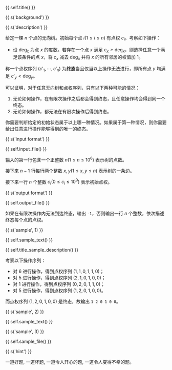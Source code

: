 {{ self.title() }}

{{ s('background') }}

{{ s('description') }}

给定一棵 $n$ 个点的无向树。初始每个点 $i (1 \le i \le n)$ 有点权 $c_i$。考察如下操作：

- 设 $\text{deg}_x$ 为点 $x$ 的度数。若存在一个点 $x$ 满足 $c_x \ge \text{deg}_x$，则选择任意一个满足该条件的点 $x$，将 $c_x$ 减去 $\text{deg}_x$ 并将 $x$ 的所有邻居的权值加 $1$。

称一个点权序列 $(c'_1,\cdots,c'_n)$ 为**终态**当且仅当以上操作无法进行，即所有点 $y$ 均满足 $c'_y < \text{deg}_y$。

可以证明，对于任意无向树和点权序列，只有以下两种可能的情况：

1. 无论如何操作，在有限次操作之后都会得到终态，且任意操作均会得到同一个终态。
2. 无论如何操作，都无法在有限次操作后得到终态。

你需要判断给定的初始状态属于以上哪一种情况。如果属于第一种情况，则你需要给出任意进行操作能够得到的唯一的终态。

{{ s('input format') }}

{{ self.input_file() }}

输入的第一行包含一个正整数 $n(1\leqslant n\leqslant 10^6)$ 表示树的点数。

接下来 $n-1$ 行每行两个整数 $x,y (1 \le x,y \le n)$ 表示树的一条边。

接下来一行 $n$ 个整数 $c_i(0\leqslant c_i\leqslant 10^9)$ 表示初始点权。

{{ s('output format') }}

{{ self.output_file() }}

如果在有限次操作内无法到达终态，输出 `-1`，否则输出一行 $n$ 个整数，依次描述终态每个点的点权。

{{ s('sample', 1) }}

{{ self.sample_text() }}

{{ self.title_sample_description() }}

考察以下操作序列：

- 对 $6$ 进行操作，得到点权序列 $(1,1,0,1,1,0)$；
- 对 $5$ 进行操作，得到点权序列 $(2,1,0,1,0,0)$；
- 对 $1$ 进行操作，得到点权序列 $(0,2,0,1,1,0)$；
- 对 $5$ 进行操作，得到点权序列 $(1,2,0,1,0,0)$。

而点权序列 $(1,2,0,1,0,0)$ 是终态，故输出 `1 2 0 1 0 0`。

{{ s('sample', 2) }}

{{ self.sample_text() }}

{{ s('sample', 3) }}

{{ self.sample_file() }}

{{ s('hint') }}

一道好题, 一道坏题, 一道令人开心的题, 一道令人变得不幸的题。
